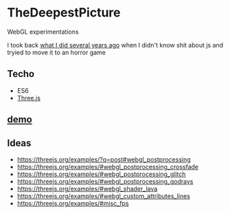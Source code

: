 # TheDeepestPicture

WebGL experimentations

I took back [what I did several years ago](https://github.com/beuted/WebGL-Billboard) when I didn't know shit about js and tryied to move it to an horror game

## Techo

* ES6
* [Three.js](https://threejs.org/)

## [demo](https://the-deepest-picture.herokuapp.com)

## Ideas

* https://threejs.org/examples/?q=post#webgl_postprocessing
* https://threejs.org/examples/#webgl_postprocessing_crossfade
* https://threejs.org/examples/#webgl_postprocessing_glitch
* https://threejs.org/examples/#webgl_postprocessing_godrays
* https://threejs.org/examples/#webgl_shader_lava
* https://threejs.org/examples/#webgl_custom_attributes_lines
* https://threejs.org/examples/#misc_fps
